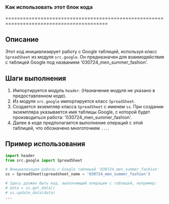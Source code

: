 ### **Как использовать этот блок кода**
=========================================================================================

Описание
-------------------------
Этот код инициализирует работу с Google таблицей, используя класс `SpreadSheet` из модуля `src.google`. Он предназначен для взаимодействия с таблицей Google под названием '030724_men_summer_fashion'.

Шаги выполнения
-------------------------
1. Импортируется модуль `header`. (Назначение модуля не указано в предоставленном коде).
2. Из модуля `src.google` импортируется класс `SpreadSheet`.
3. Создается экземпляр класса `SpreadSheet` с именем `ss`. При создании экземпляра указывается имя таблицы Google, с которой будет производиться работа: '030724_men_summer_fashion'.
4. Далее в коде предполагается выполнение операций с этой таблицей, что обозначено многоточием `...`.

Пример использования
-------------------------

```python
import header
from src.google import SpreadSheet

# Инициализация работы с Google таблицей '030724_men_summer_fashion'
ss = SpreadSheet(spreadsheet_name = '030724_men_summer_fashion')

# Здесь должен быть код, выполняющий операции с таблицей, например:
# data = ss.get_data()
# ss.update_data(data)
...